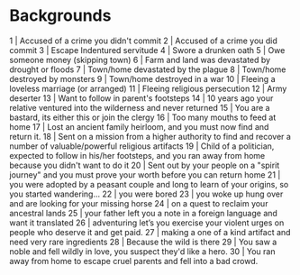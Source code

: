# Backgrounds 

1 | Accused of a crime you didn't commit
2 | Accused of a crime you did commit
3 | Escape Indentured servitude 
4 | Swore a drunken oath 
5 | Owe someone money (skipping town)
6 | Farm and land was devastated by drought or floods
7 | Town/home devastated by the plague
8 | Town/home destroyed by monsters
9 | Town/home destroyed in a war
10 | Fleeing a loveless marriage (or arranged)
11 | Fleeing religious persecution
12 | Army deserter
13 | Want to follow in parent's footsteps
14 | 10 years ago your relative ventured into the wilderness and never returned
15 | You are a bastard, its either this or join the clergy
16 | Too many mouths to feed at home
17 | Lost an ancient family heirloom, and you must now find and return it.
18 | Sent on a mission from a higher authority to find and recover a number of valuable/powerful religious artifacts
19 | Child of a politician, expected to follow in his/her footsteps, and you ran away from home because you didn't want to do it
20 | Sent out by your people on a "spirit journey" and you must prove your worth before you can return home
21 | you were adopted by a peasant couple and long to learn of your origins, so you started wandering... 
22 | you were bored
23 | you woke up hung over and are looking for your missing horse
24 | on a quest to reclaim your ancestral lands 
25 | your father left you a note in a foreign language and want it translated 
26 | adventuring let’s you exercise your violent urges on people who deserve it and get paid.
27 | making a one of a kind artifact and need very rare ingredients 
28 | Because the wild is there
29 | You saw a noble and fell wildly in love, you suspect they'd like a hero. 
30 | You ran away from home to escape cruel parents and fell into a bad crowd. 
